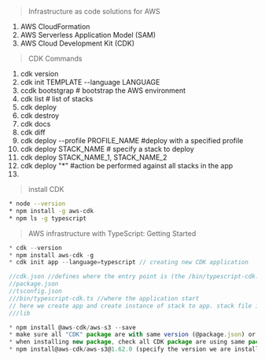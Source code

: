 > Infrastructure as code solutions for AWS
1. AWS CloudFormation
2. AWS Serverless Application Model (SAM)
3. AWS Cloud Development Kit (CDK)  

> CDK Commands
1. cdk version
2. cdk init TEMPLATE --language LANGUAGE
3. ccdk bootstgrap # bootstrap the AWS environment
4. cdk list # list of stacks
5. cdk deploy
6. cdk destroy
7. cdk docs
8. cdk diff
9. cdk deploy --profile PROFILE_NAME #deploy with a specified profile
10. cdk deploy STACK_NAME # specify a stack to deploy
11. cdk deploy STACK_NAME_1, STACK_NAME_2
12. cdk deploy "*" #action be performed against all stacks in the app
13. 



> install CDK
```sh
* node --version
* npm install -g aws-cdk
* npm ls -g typescript
```

> AWS infrastructure with TypeScript: Getting Started
```ts
* cdk --version
* npm install aws-cdk -g
* cdk init app --language=typescript // creating new CDK application

//cdk.json //defines where the entry point is (the /bin/typescript-cdk.ts)
//package.json
//tsconfig.json
///bin/typescript-cdk.ts //where the application start
// here we create app and create instance of stack to app. stack file is under /lib
///lib

* npm install @aws-cdk/aws-s3 --save
* make sure all "CDK" package are with same version (@package.json) or they might be updated in diff time and cause issue unexpected
* when installing new package, check all CDK package are using same package version
* npm install@aws-cdk/aws-s3@1.62.0 (specify the version we are installing)
```